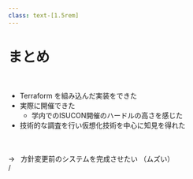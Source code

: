 ```yaml
---
class: text-[1.5rem]
---
```


# まとめ

<br />

- Terraform を組み込んだ実装をできた
- 実際に開催できた
  - 学内でのISUCON開催のハードルの高さを感じた
- 技術的な調査を行い仮想化技術を中心に知見を得れた

<br />
<br />

<span v-click="1" class="text-red-500 text-3xl">
→ &nbsp; 方針変更前のシステムを完成させたい
<span v-click="2">（ムズい）</span>
</span>

<div
  class="absolute bottom-[1rem] right-[1rem] text-[1rem] z-20"
>
  <SlideCurrentNo /> / <SlidesTotal />
</div>

<!--
Note
-->